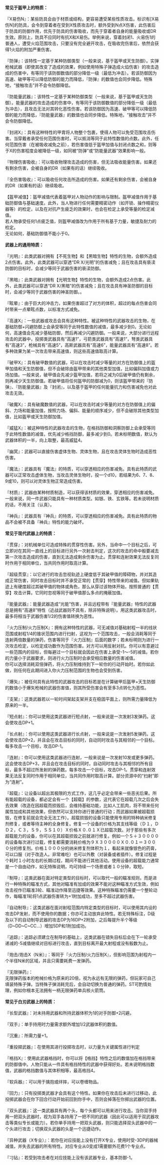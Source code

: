 <title>物品材质、属性综述</title>
<meta name="GENERATOR" content="WinCHM">
<meta http-equiv="Content-Type" content="text/html; charset=gb2312">
<br><B>常见于盔甲上的特质：</B>
<br>
<br>『X易伤N』：某些防具会由于材质或结构，更容易遭受某些性质攻击。标识有[X易伤N]的防具，会令到穿着者在受到X性质攻击时，额外受到N点X伤害，此伤害后于防具的防御作用，优先于防具的伤害吸收，而先于穿着者自身的能量吸收或DR生效。原则上，防具不应同时有抗X和X易伤。举例来说，穿着封闭1、火易伤1的普通人，遭受火焰范围攻击，只要没有完全避开攻击，在吸收完伤害后，依然会获得1火焰的附加严重伤害。
<br>
<br>『防弹』：该特性一定基于某种防御类型（一般来说，基于盔甲或天生防御）。实弹枪械武器（即使其改变了造成的效果，例如使用特殊子弹造成火焰伤害）的攻击造成的伤害中，有等同于该防御数值的部分降低一级（最低为冲击）。若该防御因为高速、破甲等可以降低防御的能力而降低，『防弹』的数值也会同步降低。特殊地，“接触攻击”并不会令防御降低。
<br>
<br>『防能量武器』：该特性一定基于某种防御类型（一般来说，基于盔甲或天生防御）。能量武器的攻击造成的伤害中，有等同于该防御数值的部分降低一级（最低为冲击），且攻击无法对其转化恶性伤害。若该防御因为高速、破甲等可以降低防御的能力而降低，『防能量武器』的数值也会同步降低。特殊地，“接触攻击”并不会令防御降低。
<br>
<br>『封闭X』：具有这种特性的甲胄将人物整个包裹，使得人物可以免受范围攻击伤害。当穿戴者承受任何范围伤害时，可以抵消等同于此特性数值的点数。此外，任何范围伤害（在被吸收减免之前），若伤害值低于盔甲加值与封闭点数之和，则等于X的伤害程度会被降低一级，如同被“防弹”或“防能量武器”效果影响一般。
<br>
<br>『物理伤害吸收』：可以吸收物理攻击造成的伤害，但无法吸收能量伤害。如果还有剩余伤害，会被自身的DR（如果有的话）继续吸收。
<br>
<br>『全伤害吸收』：可以吸收任何攻击所造成的伤害。如果还有剩余伤害，会被自身的DR（如果有的话）继续吸收。
<br>
<br>【盔甲减值】：盔甲减值代表着盔甲对人物动作的影响与限制。盔甲减值作用于基础防御值与基础速度。此外，当人物进行任何需要精密动作（如开锁、操作精密仪器等）的检定，以及在对抗产生疲乏的效果时，也会在检定上承受等量的检定减值。
<br>若人物承受任何1点疲乏值，则盔甲减值改为作用于所有基于力量，敏捷及耐力的检定。
<br>无论如何，基础防御值不能小于0。
<br>
<br><B>武器上的通用特质：</B>
<br>
<br>『光明』：此类武器对拥有【不死生物】和【黑暗生物】特性的生物，会额外造成2点伤害。此外，此类武器可以穿透“DR X/光明”的伤害减免；且在攻击具有亵渎防御的目标时，会减少等同于武器伤害的亵渎防御。
<br>
<br>『黑暗』：此类武器对拥有【光明生物】特性的生物，会额外造成2点伤害。此外，此类武器可以穿透“DR X/黑暗”的伤害减免；且在攻击具有神圣防御的目标时，会减少等同于武器伤害的神圣防御。。
<br>
<br>『眩晕』：由于巨大的冲击力，如果伤害超过了对方的体积，超过的每点伤害会同时带来一点晕眩点数，以标准方式减免。
<br>
<br>『高速X』：一些武器或攻击会具有这种特性。被这种特性的武器攻击的生物，在基础防御+闪避防御上会承受等同于此特性数值的减值，最多减少到0。无论如何，高速值会先减少基础防御，然后再减少闪避防御。一般来说，大部分进行远程攻击的武器中，投掷类武器具有“高速1”，弓箭类武器具有“高速1”，弩类武器具有“高速3”，枪械具有“高速5”，高斯武器具有“高速6”，能量武器具有“高速8”。若多种效果为某一次攻击带来高速值，则这些高速值取高计算。
<br>
<br>『破甲X』：具有破甲数值的武器，可以在攻击时减少等量的对方在防御值上的盔甲加值和天生防御值，但不会破除由盔甲带来的其他类型加值，比如偏斜加值或力场加值。一般来说，破甲值会先减少盔甲加值，若将之减为0后破甲值仍有剩余，则再减少天生防御值。若破甲值将任何盔甲的防御减为0，则该盔甲带来的『防弹』、『防能量武器』及『封闭』，以及基于盔甲的任何能量抗力和伤害减免也对此攻击无效。
<br>
<br>『破魔X』：具有破魔数值的武器，可以在攻击时减少等量的对方在防御值上的偏斜、力场和能量加值，按照力场、偏斜、能量的顺序减少，但不会破除其他类型加值，比如盔甲或天生防御加值。
<br>
<br>『威猛X』：被这种特性的武器攻击的生物，在格挡防御和洞察防御上会承受等同于此特性数值的减值，优先减少格挡防御，最多减少到0。若未标明数值，默认为武器体积的一半，向上取整，最高威猛4。
<br>
<br>『幽冥』：武器可以直接伤害虚体生物、灵体生物，且在攻击灵体生物时造成恶性伤害。
<br>
<br>『魔法』：武器具有『魔法』的特质，可以穿透相应的伤害减免。具有此特质的武器可以正常攻击虚体生物，当攻击灵体生物时，投一个d10，若结果为6、7、8、9或10，则可以对灵体生物正常造成伤害。
<br>
<br>『材质』：武器由某种材质制造，可以获得该材质的效果，穿透相应的伤害减免。一般来说，同一件武器只能具有一种材质类型。如银、铁、玄铁等。若未说明材质的话，不用关注（认真）。
<br>
<br>『神兵』：武器具有『神兵』的特质，可以穿透相应的伤害减免。具有此特质的物品不会被不具备『神兵』特性的能力破坏。
<br>
<br><B>常见于现代武器上的特质：</B>
<br>
<br>『贯穿』：对机械单位可造成特殊的贯穿性伤害。另外，当命中一个目标之后，可立即对在其同一直线上的目标进行另外一次射击判定，这次的攻击的命中骰要减去第一次攻击造成的伤害，直到无法造成剩余伤害为止。贯穿和连射效果无法反复同时作用于相同单位，当共同作用时取高计算。
<br>
<br>『超级贯穿』：以它进行的攻击忽视轨迹上硬度低于其破甲值的障碍物，并对其造成正常伤害，同时攻击目标时并不承受正常的【贯穿】特性带来的减值。但如果轨迹上有硬度超过其破甲值的物体或角色，那么从穿过该物体开始，按照普通的【贯穿】攻击计算。它同时忽视等同于破甲值那么多点的掩蔽加值。
<br>
<br>『能量武器』：能量武器造成“光能”伤害，并且远程带有『能量武器』特性的武器总是拥有“高速8”特性（近战武器则不具有，除非特殊说明）。用这类武器攻击时，最多将相当于武器伤害1/2的伤害值转换为恶性。
<br>
<br>『火力压制/火力压制X』：拥有这种特性的武器，可无减值对基础射程一半的线状范围或射程1/4的锥状范围内进行扫射，这视为一个范围攻击，一般会消耗等同于连射两倍数量的弹药，伤害等同于『火力压制』后面的数字；若未标明则为进行一次攻击检定，以检定成功数作为范围伤害。对方可以用反射对抗。你可以有意避过一些范围内的目标，但每避过一个目标就会因此在伤害上承受-1～-5的减值。若你的力量小于武器要求，则进行火力压制时会承受相应数量的伤害减值。
<br>你可以选择消耗双倍弹药，将火力压制维持到下一轮你的行动开始时。若你如此做，则任何在此期间进入你火力压制范围的生物也会受到伤害。
<br>
<br>『爆矢』：被任何具有此特性的武器攻击的目标若是在计算破甲后盔甲+天生防御的数值小于爆矢枪械的武器伤害值，则其所受伤害会有至多3点转化为恶性。
<br>
<br>『支架』：这类武器若以一轮时间架起支架并支在稳固平面上，则所需力量降低为原来的一半。
<br>
<br>『短点射』：你可以使用这类武器进行短点射，一般来说是一次发射3发弹药。这会使攻击DP+1。
<br>
<br>『长点射』：你可以使用这类武器进行长点射，一般来说是一次发射5发弹药。这会使攻击DP+2，并且会在攻击目标的同时，自动同时攻击与其相邻的一个目标。每多攻击一个目标，攻击DP-1。
<br>
<br>『连射』：你可以使用这类武器进行连射，一般来说是一次发射10发或更多弹药。这会使攻击DP+3，并且会在攻击目标的同时，自动同时攻击与其相邻的所有目标，最多不超过所发射的弹药数。每多攻击一个目标，攻击DP-1。贯穿和连射效果无法反复同时作用于相同单位，当共同作用时取高计算。部分资源中的“扫射”即为“连射”。
<br>
<br>『超载』：让设备以超出其极限的方式工作，这几乎必定会带来一些恶劣后果。所有能超载的设备，都必定会有一个【超载】的参数，这代表它在超载几次之后会失去效果（改造在因超载而损毁后，会维持基础功能，比如人工肌肉，将不带来任何属性加成和其他效果，但依然可以支持你进行普通的行动；而武器如果被超载损毁，在修复前就会完全无法工作）。超载损毁的设备只能使用专用的特种纳米修复剂修复，或者等待主神的全身修复。修复一个设备的价格为其支线等级（Ｄ１，ＤＤ２，Ｃ３，Ｓ９，ＳＳ１０）Ｘ价格Ｘ０.０１Ｘ已超载次数。对于那些有多次超载能力的设备，你可以在其超载损毁之前就进行修复。例如一个Ｓ＋３００００的设备每次进行过载，修复都需要消耗价格为９Ｘ３００００Ｘ０.０１＝３０００分的修复剂。价格１０００分的纳米修复剂体积为１，看起来就像银色的药膏，可以口服（对于改造人。非常难吃）也可以外敷（对装备或者插件）。修复过程是个耗时１小时左右的长期过程，期间不能进行其他活动。使用设备的超载能力通常是一个自由动作，如无特殊说明，均可持续一个场景或者１０分钟，取短。
<br>
<br>『制导』：这类武器在面对特定类型的目标时，可以取代一般的瞄准规则，而是进行一种特殊的瞄准方式，其他对瞄准有加成的效果不能对这种瞄准方式生效，例如攻击视作已瞄准3轮、瞄准动作降至迅捷等效果。这种特殊瞄准仍需要一个整轮动作，每瞄准1轮将1点武器伤害转为+1附加成功，至多不超过武器伤害。
<br>
<br>『自动制导』：这类武器在面对射程范围内特定类型的目标时，可以使用其内设的攻击DP发射，而不使用你的数据；你亦可主动放弃此特性。若无特殊标注，D级及以下的自动制导武器的攻击DP为16DP+2附加，之后每提升半个等级（D~DD~C~CC...）增加5DP和1附加成功。
<br>
<br>『追踪』：追踪必须建立在制导的基础上，这类武器在错失目标后会在下一轮承受递减的-5减值继续对目标进行攻击，直到目标离开最大射程或没有骰数为止。
<br>
<br>『炮击/炮击X（N米）』：等同于『火力压制/火力压制X』，但影响范围为射程内一个半径N米的区域，并且只需要耗费一发弹药。
<br>
<br>『无限弹药』：
<br>无限弹药版本的枪械价格为原来的20倍，视为永远有无限的弹药，但玩家可自己填装特殊子弹。当特殊子弹消耗完后，会自动切换为普通的弹药。ST可酌情处理，例如你根本无法拥有一柄无限弹药单兵核火箭筒。
<br>
<br><B>常见于白刃武器上的特质：</B>
<br>
<br>『长型武器』：对未持用武器和所持武器体积为1的对手防御+2闪避。 
<br>
<br>『双手』：单手持用时力量需求额外增加1/2武器体积的数值。
<br>
<br>『沉重』：所需力量+1。
<br>
<br>『重投掷武器』：在使用其进行投掷攻击时，以力量为关键属性进行判定
<br>
<br>『格挡X』：使用此武器格挡时，你可以将【格挡】特性之后的数值加在格挡带来的防御值中。人物只能从一件具有格挡特性的武器中获得好处。若未说明格挡数值，武器的格挡数值与其体积相等，最高格挡4。 
<br>
<br>『软兵器』：可以用于擒抱或绊摔，可以卷缠物品。 
<br>
<br>『回力』：只有投掷类武器才会具有这个特性。如果你在攻击后未进行过移动，此投掷武器会在你下回合行动开始前回到你手中，否则会掉落在你掷出武器的位置。
<br>
<br>『双头武器』：这一类武器具有两个头，每个头都可以用来进行攻击。当你双手持用一把双头武器时，视为双手各持用了一把不同的武器（因此可以适用于双武器攻击等类似专长或能力）。若你单手持用一把双头武器，则只能选择双头武器中的一个头进行攻击；切换双头武器的头是一个迅捷动作。
<br>
<br>『异种武器（X专业）』：若你在对应技能上没有打开X专业，使用时受-3DP的器械减值，并失去武器的所有特性。对应专业从0变成1需要额外花费1个专业点。
<br>
<br>『刁钻』：若受到攻击者在对应技能上没有该武器专业，基本防御-1。